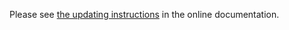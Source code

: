 Please see [the updating instructions](https://doc.otobo.org/manual/installation/11.1/en/content/updating.html)
in the online documentation.
